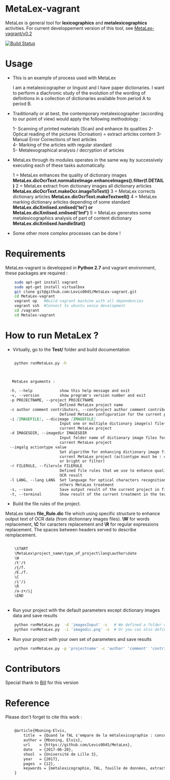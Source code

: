# MetaLex-vagrant 
MetaLex is general tool for **lexicographics** and **metalexicographics** activities.
For current developpement version of this tool, see [MetaLex-vagrant/v0.2](https://github.com/Levis0045/MetaLex-vagrant/tree/v0.2)

[![Build Status](https://travis-ci.org/claroline/Distribution.svg?branch=master)](mteprojet.fr/MetaLex-vagrant)


#  Usage


- This is an example of process used with MetaLex 
    
    I am a metalexicographer or linguist and I have paper dictionaries. 
    I want to perform a diachronic study of the evolution of the wording of 
    definitions in a collection of dictionaries available from period A to period B.

- Traditionally or at best, the contemporary metalexicographer (according to our point of view)
  would apply the following methodology :

    1- Scanning of printed materials (Scan) and enhance its qualities
    2- Optical reading of the pictures (Ocrisation) = extract articles content 
    3- Manual Error Corrections  of text articles                   
    4- Marking of the articles with regular standard                 
    5- Metalexographical analysis / decryption of articles 

- MetaLex through its modules operates in the same way by successively executing 
  each of these tasks automatically.
    
    1 = MetaLex enhances the quality of dictionary images 
        **MetaLex.dicOcrText.normalizeImage.enhanceImages().filter(f.DETAIL)**
    2 = MetaLex extract from dictionary images all dictionary articles 
        **MetaLex.dicOcrText.makeOcr.imageToText()**
    3 = MetaLex corrects dictionary articles 
        **MetaLex.dicOcrText.makeTextwell()**
    4 = MetaLex marking dictionary articles depending of some standard 
        **MetaLex.dicXmlised.xmlised('tei') or MetaLex.dicXmlised.xmlised('lmf')**
    5 = MetaLex generates some metalexicographics analysis of part of content dictionary 
        **MetaLex.dicXmlised.handleStat()**
                
- Some other more complex processes can be done !


# Requirements

MetaLex-vagrant is developped in **Python 2.7** and vagrant environment, these packages are required :


```sh
    sudo apt-get install vagrant
    sudo apt-get install virtualbox
    git clone git@github.com:Levis0045/MetaLex-vagrant.git
    cd MetaLex-vagrant
    vagrant up   #Build vagrant machine with all dependencies
    vagrant ssh  #Connect to ubuntu xenia development
    cd /vagrant
    cd Metalex-vagrant
```

# How to run MetaLex ?

- Virtually, go to the  **Test/** folder and build documentation 
  
```sh

    python runMetaLex.py -h
    
```

```md

   MetaLex arguments :
   
  -h, --help            show this help message and exit
  -v, --version         show program's version number and exit
  -p PROJECTNAME, --project PROJECTNAME
                        Defined MetaLex project name
  -c author comment contributors, --confproject author comment contributors
                        Defined MetaLex configuration for the current project
  -i [IMAGEFILE], --dicimage [IMAGEFILE]
                        Input one or multiple dictionary image(s) file(s) for
                        current MetaLex project
  -d IMAGESDIR, --imagedir IMAGESDIR
                        Input folder name of dictionary image files for
                        current MetaLex project
  --imgalg actiontype value
                        Set algorithm for enhancing dictionary image files for
                        current MetaLex project (actiontype must be : constrat
                        or bright or filter)
  -r FILERULE, --filerule FILERULE
                        Defined file rules that we use to enhance quality of
                        OCR result
  -l LANG, --lang LANG  Set language for optical characters recognition and
                        others MetaLex treatment
  -s, --save            Save output result of the current project in files
  -t, --terminal        Show result of the current treatment in the terminal

```


- Build the file rules of the project. 


MetaLex takes **file_Rule.dic** file which using  specific structure to enhance output text of OCR data (from dictionnary images files). **\W** for words replacement, **\C** for caracters replacement and **\R**  for regular expressions replacement. The spaces between headers served to describe remplacement.

```md

    \START
    \MetaLex\project_name\type_of_project\lang\author\date
    \W
    /t'/t
    /{/f.
    /E./f.
    \C
    /i'/i
    \R
    /a-z+/ij
    \END
    
```

- Run your project with the default parameters except dictionary images data and save results


```sh
    python runMetaLex.py  -d 'imagesInput' -s   # We defined a folder containing dictionnary images for current treatment 
    python runMetaLex.py  -i 'imagedic.png' -s  # Or you can also defined a single dictionnary image
```

- Run your project with your own set of parameters and save results


```sh
    python runMetaLex.py -p 'projectname' -c 'author' 'comment' 'contributors' -d 'imagesInput' -r 'file_Rule.dic' -l fra -s
```

# Contributors

Special thank to [Bill](https://github.com/billmetangmo) for this version


# Reference

Please don't forget to cite this work :

```latex

    @article{Mboning-Elvis,
        title  = {Quand le TAL s'empare de la métalexicographie : conception d'un outil pour le métalexicographe},
        author = {Mboning, Elvis},
        url    = {https://github.com/Levis0045/MetaLex},
        date   = {2017-06-20},
        shool  = {Université de Lille 3},
        year   = {2017},
        pages  = {12},
        keywords = {métalexicographie, TAL, fouille de données, extraction d'information, lecture optique, lexicographie, Xmlisation, DTD}
    }
    
```


